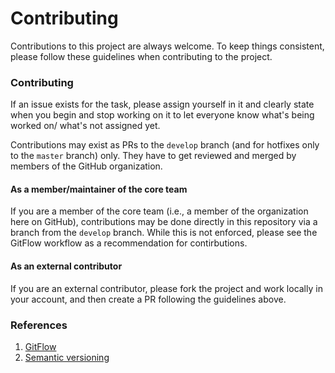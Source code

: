 # Contributing

Contributions to this project are always welcome. To keep things consistent, please follow these guidelines when contributing to the project.

### Contributing
If an issue exists for the task, please assign yourself in it and clearly state when you begin and stop working on it to let everyone
know what's being worked on/ what's not assigned yet.

Contributions may exist as PRs to the `develop` branch (and for hotfixes only to the `master` branch) only. They have to get reviewed and merged by members of the GitHub organization.

#### As a member/maintainer of the core team
If you are a member of the core team (i.e., a member of the organization here on GitHub), contributions may be done directly in this repository via a branch from the `develop` branch. While this is not enforced, please see the GitFlow workflow as a recommendation for contirbutions.

#### As an external contributor
If you are an external contributor, please fork the project and work locally in your account, and then create a PR following the guidelines above.

### References
1. [GitFlow](https://www.atlassian.com/git/tutorials/comparing-workflows/gitflow-workflow)
2. [Semantic versioning](https://semver.org/)
